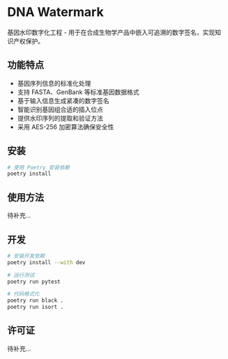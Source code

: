 # DNA Watermark

基因水印数字化工程 - 用于在合成生物学产品中嵌入可追溯的数字签名，实现知识产权保护。

## 功能特点

- 基因序列信息的标准化处理
- 支持 FASTA、GenBank 等标准基因数据格式
- 基于输入信息生成紧凑的数字签名
- 智能识别基因组合适的插入位点
- 提供水印序列的提取和验证方法
- 采用 AES-256 加密算法确保安全性

## 安装

```bash
# 使用 Poetry 安装依赖
poetry install
```

## 使用方法

待补充...

## 开发

```bash
# 安装开发依赖
poetry install --with dev

# 运行测试
poetry run pytest

# 代码格式化
poetry run black .
poetry run isort .
```

## 许可证

待补充...
